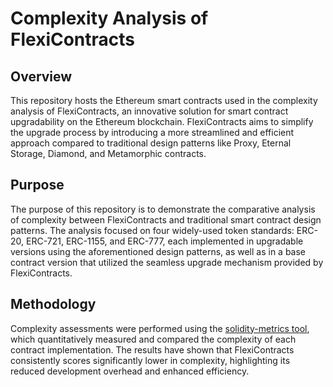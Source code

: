 # Complexity Analysis of FlexiContracts

## Overview

This repository hosts the Ethereum smart contracts used in the complexity analysis of FlexiContracts, an innovative solution for smart contract upgradability on the Ethereum blockchain. FlexiContracts aims to simplify the upgrade process by introducing a more streamlined and efficient approach compared to traditional design patterns like Proxy, Eternal Storage, Diamond, and Metamorphic contracts.

## Purpose

The purpose of this repository is to demonstrate the comparative analysis of complexity between FlexiContracts and traditional smart contract design patterns. The analysis focused on four widely-used token standards: ERC-20, ERC-721, ERC-1155, and ERC-777, each implemented in upgradable versions using the aforementioned design patterns, as well as in a base contract version that utilized the seamless upgrade mechanism provided by FlexiContracts.

## Methodology

Complexity assessments were performed using the [solidity-metrics tool](https://github.com/Consensys/solidity-metrics), which quantitatively measured and compared the complexity of each contract implementation. The results have shown that FlexiContracts consistently scores significantly lower in complexity, highlighting its reduced development overhead and enhanced efficiency.
